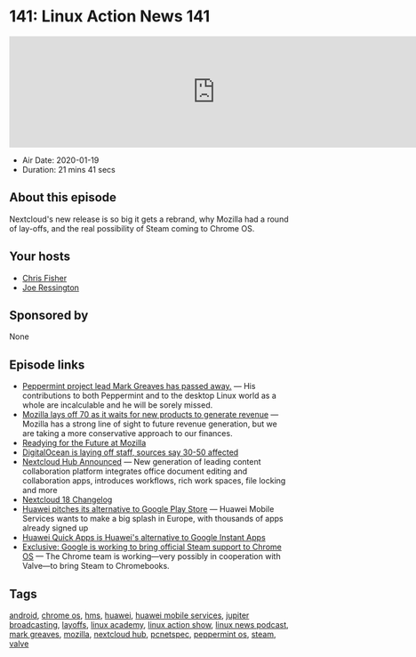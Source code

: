 # 141: Linux Action News 141

<iframe src="https://player.fireside.fm/v2/DAcK9LdX+m-pOnUwI?theme=dark" width="740" height="200" frameborder="0" scrolling="no"></iframe>

* Air Date: 2020-01-19
* Duration: 21 mins 41 secs

## About this episode

Nextcloud's new release is so big it gets a rebrand, why Mozilla had a round of lay-offs, and the real possibility of Steam coming to Chrome OS.

## Your hosts
* [Chris Fisher](https://linuxactionnews.com/hosts/chris)
* [Joe Ressington](https://linuxactionnews.com/hosts/joe)

## Sponsored by

None



## Episode links

  * [ Peppermint project lead Mark Greaves has passed away.](https://forum.peppermintos.com/index.php/topic,9283.msg93570.html " Peppermint project lead Mark Greaves has passed away.") — His contributions to both Peppermint and to the desktop Linux world as a whole are incalculable and he will be sorely missed.
  * [Mozilla lays off 70 as it waits for new products to generate revenue](https://techcrunch.com/2020/01/15/mozilla-lays-off-70-as-it-waits-for-subscription-products-to-generate-revenue/ "Mozilla lays off 70 as it waits for new products to generate revenue") — Mozilla has a strong line of sight to future revenue generation, but we are taking a more conservative approach to our finances.
  * [Readying for the Future at Mozilla](https://blog.mozilla.org/blog/2020/01/15/readying-for-the-future-at-mozilla/ "Readying for the Future at Mozilla")
  * [DigitalOcean is laying off staff, sources say 30-50 affected](https://techcrunch.com/2020/01/17/digitalocean-layoffs/ "DigitalOcean is laying off staff, sources say 30-50 affected")
  * [Nextcloud Hub Announced](https://nextcloud.com/blog/the-new-standard-in-on-premises-team-collaboration-nextcloud-hub/ "Nextcloud Hub Announced") — New generation of leading content collaboration platform integrates office document editing and collaboration apps, introduces workflows, rich work spaces, file locking and more
  * [Nextcloud 18 Changelog](https://nextcloud.com/changelog/#latest18 "Nextcloud 18 Changelog")
  * [Huawei pitches its alternative to Google Play Store](https://www.techradar.com/news/huawei-pitches-its-alternative-to-google-play-store "Huawei pitches its alternative to Google Play Store") — Huawei Mobile Services wants to make a big splash in Europe, with thousands of apps already signed up
  * [Huawei Quick Apps is Huawei's alternative to Google Instant Apps](https://www.xda-developers.com/huawei-quick-apps-alternative-google-instant-apps/ "Huawei Quick Apps is Huawei's alternative to Google Instant Apps")
  * [Exclusive: Google is working to bring official Steam support to Chrome OS](https://www.androidpolice.com/2020/01/17/exclusive-google-is-working-to-bring-steam-to-chrome-os/ "Exclusive: Google is working to bring official Steam support to Chrome OS") — The Chrome team is working—very possibly in cooperation with Valve—to bring Steam to Chromebooks.



## Tags

[android](https://linuxactionnews.com/tags/android), [chrome os](https://linuxactionnews.com/tags/chrome%20os), [hms](https://linuxactionnews.com/tags/hms), [huawei](https://linuxactionnews.com/tags/huawei), [huawei mobile services](https://linuxactionnews.com/tags/huawei%20mobile%20services), [jupiter broadcasting](https://linuxactionnews.com/tags/jupiter%20broadcasting), [layoffs](https://linuxactionnews.com/tags/layoffs), [linux academy](https://linuxactionnews.com/tags/linux%20academy), [linux action show](https://linuxactionnews.com/tags/linux%20action%20show), [linux news podcast](https://linuxactionnews.com/tags/linux%20news%20podcast), [mark greaves](https://linuxactionnews.com/tags/mark%20greaves), [mozilla](https://linuxactionnews.com/tags/mozilla), [nextcloud hub](https://linuxactionnews.com/tags/nextcloud%20hub), [pcnetspec](https://linuxactionnews.com/tags/pcnetspec), [peppermint os](https://linuxactionnews.com/tags/peppermint%20os), [steam](https://linuxactionnews.com/tags/steam), [valve](https://linuxactionnews.com/tags/valve)